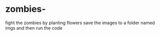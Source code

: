 # zombies-
fight the zombies by planting flowers
save the images to a folder named imgs and then run the code
